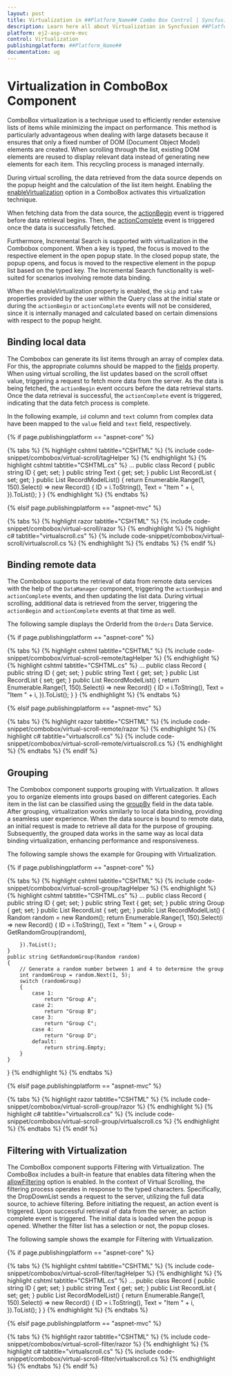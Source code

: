 ```yaml
---
layout: post
title: Virtualization in ##Platform_Name## Combo Box Control | Syncfusion
description: Learn here all about Virtualization in Syncfusion ##Platform_Name## Combo Box control of Syncfusion Essential JS 2 and more.
platform: ej2-asp-core-mvc
control: Virtualization
publishingplatform: ##Platform_Name##
documentation: ug
---
```



# Virtualization in ComboBox Component 

ComboBox virtualization is a technique used to efficiently render extensive lists of items while minimizing the impact on performance. This method is particularly advantageous when dealing with large datasets because it ensures that only a fixed number of DOM (Document Object Model) elements are created. When scrolling through the list, existing DOM elements are reused to display relevant data instead of generating new elements for each item. This recycling process is managed internally.
 
During virtual scrolling, the data retrieved from the data source depends on the popup height and the calculation of the list item height. Enabling the [enableVirtualization](https://help.syncfusion.com/cr/aspnetcore-js2/syncfusion.ej2.dropdowns.combobox.html#Syncfusion_EJ2_DropDowns_ComboBox_EnableVirtualization) option in a ComboBox activates this virtualization technique.
 
When fetching data from the data source, the [actionBegin](https://help.syncfusion.com/cr/aspnetcore-js2/syncfusion.ej2.dropdowns.combobox.html#Syncfusion_EJ2_DropDowns_ComboBox_ActionBegin) event is triggered before data retrieval begins. Then, the [actionComplete](https://help.syncfusion.com/cr/aspnetcore-js2/syncfusion.ej2.dropdowns.combobox.html#Syncfusion_EJ2_DropDowns_ComboBox_ActionComplete) event is triggered once the data is successfully fetched.

Furthermore, Incremental Search is supported with virtualization in the Combobox component. When a key is typed, the focus is moved to the respective element in the open popup state. In the closed popup state, the popup opens, and focus is moved to the respective element in the popup list based on the typed key. The Incremental Search functionality is well-suited for scenarios involving remote data binding.

When the enableVirtualization property is enabled, the `skip` and `take` properties provided by the user within the Query class at the initial state or during the `actionBegin` or `actionComplete` events will not be considered, since it is internally managed and calculated based on certain dimensions with respect to the popup height.

## Binding local data

The Combobox can generate its list items through an array of complex data. For this, the appropriate columns should be mapped to the [fields](https://help.syncfusion.com/cr/cref_files/aspnetcore-js2/Syncfusion.EJ2~Syncfusion.EJ2.DropDowns.ComboBox~Fields.html) property. When using virtual scrolling, the list updates based on the scroll offset value, triggering a request to fetch more data from the server. As the data is being fetched, the `actionBegin` event occurs before the data retrieval starts. Once the data retrieval is successful, the `actionComplete` event is triggered, indicating that the data fetch process is complete.

In the following example, `id` column and `text` column from complex data have been mapped to the `value` field and `text` field, respectively.

{% if page.publishingplatform == "aspnet-core" %}

{% tabs %}
{% highlight cshtml tabtitle="CSHTML" %}
{% include code-snippet/combobox/virtual-scroll/tagHelper %}
{% endhighlight %}
{% highlight cshtml tabtitle="CSHTML.cs" %}
...
public class Record
{
    public string ID { get; set; }
    public string Text { get; set; }
    public List<Record> RecordList { set; get; }
    public List<Record> RecordModelList()
    {
        return Enumerable.Range(1, 150).Select(i => new Record()
        {
            ID = i.ToString(),
            Text = "Item " + i,
        }).ToList();
    }
}
{% endhighlight %}
{% endtabs %}

{% elsif page.publishingplatform == "aspnet-mvc" %}

{% tabs %}
{% highlight razor tabtitle="CSHTML" %}
{% include code-snippet/combobox/virtual-scroll/razor %}
{% endhighlight %}
{% highlight c# tabtitle="virtualscroll.cs" %}
{% include code-snippet/combobox/virtual-scroll/virtualscroll.cs %}
{% endhighlight %}
{% endtabs %}
{% endif %}

## Binding remote data

The Combobox supports the retrieval of data from remote data services with the help of the `DataManager` component, triggering the `actionBegin` and `actionComplete` events, and then updating the list data. During virtual scrolling, additional data is retrieved from the server, triggering the `actionBegin` and `actionComplete` events at that time as well.

The following sample displays the OrderId from the `Orders` Data Service.

{% if page.publishingplatform == "aspnet-core" %}

{% tabs %}
{% highlight cshtml tabtitle="CSHTML" %}
{% include code-snippet/combobox/virtual-scroll-remote/tagHelper %}
{% endhighlight %}
{% highlight cshtml tabtitle="CSHTML.cs" %}
...
public class Record
{
    public string ID { get; set; }
    public string Text { get; set; }
    public List<Record> RecordList { set; get; }
    public List<Record> RecordModelList()
    {
        return Enumerable.Range(1, 150).Select(i => new Record()
        {
            ID = i.ToString(),
            Text = "Item " + i,
        }).ToList();
    }
}
{% endhighlight %}
{% endtabs %}

{% elsif page.publishingplatform == "aspnet-mvc" %}

{% tabs %}
{% highlight razor tabtitle="CSHTML" %}
{% include code-snippet/combobox/virtual-scroll-remote/razor %}
{% endhighlight %}
{% highlight c# tabtitle="virtualscroll.cs" %}
{% include code-snippet/combobox/virtual-scroll-remote/virtualscroll.cs %}
{% endhighlight %}
{% endtabs %}
{% endif %}

## Grouping

The Combobox component supports grouping with Virtualization. It allows you to organize elements into groups based on different categories. Each item in the list can be classified using the [groupBy](https://help.syncfusion.com/cr/cref_files/aspnetcore-js2/Syncfusion.EJ2~Syncfusion.EJ2.DropDowns.ComboBoxFieldSettings~GroupBy.html) field in the data table. After grouping, virtualization works similarly to local data binding, providing a seamless user experience. When the data source is bound to remote data, an initial request is made to retrieve all data for the purpose of grouping. Subsequently, the grouped data works in the same way as local data binding virtualization, enhancing performance and responsiveness.

The following sample shows the example for Grouping with Virtualization.

{% if page.publishingplatform == "aspnet-core" %}

{% tabs %}
{% highlight cshtml tabtitle="CSHTML" %}
{% include code-snippet/combobox/virtual-scroll-group/tagHelper %}
{% endhighlight %}
{% highlight cshtml tabtitle="CSHTML.cs" %}
...
public class Record
{
    public string ID { get; set; }
    public string Text { get; set; }
        public string Group { get; set; }
    public List<Record> RecordList { set; get; }
    public List<Record> RecordModelList()
    {
        Random random = new Random();
        return Enumerable.Range(1, 150).Select(i => new Record()
        {
            ID = i.ToString(),
            Text = "Item " + i,
            Group = GetRandomGroup(random),

        }).ToList();
    }
    public string GetRandomGroup(Random random)
    {
        // Generate a random number between 1 and 4 to determine the group
        int randomGroup = random.Next(1, 5);
        switch (randomGroup)
        {
            case 1:
                return "Group A";
            case 2:
                return "Group B";
            case 3:
                return "Group C";
            case 4:
                return "Group D";
            default:
                return string.Empty;
        }
    }
}
{% endhighlight %}
{% endtabs %}

{% elsif page.publishingplatform == "aspnet-mvc" %}

{% tabs %}
{% highlight razor tabtitle="CSHTML" %}
{% include code-snippet/combobox/virtual-scroll-group/razor %}
{% endhighlight %}
{% highlight c# tabtitle="virtualscroll.cs" %}
{% include code-snippet/combobox/virtual-scroll-group/virtualscroll.cs %}
{% endhighlight %}
{% endtabs %}
{% endif %}

## Filtering with Virtualization

The ComboBox component supports Filtering with Virtualization. The ComboBox includes a built-in feature that enables data filtering when the [allowFiltering](https://help.syncfusion.com/cr/cref_files/aspnetcore-js2/Syncfusion.EJ2~Syncfusion.EJ2.DropDowns.ComboBox~AllowFiltering.html) option is enabled. In the context of Virtual Scrolling, the filtering process operates in response to the typed characters. Specifically, the DropDownList sends a request to the server, utilizing the full data source, to achieve filtering. Before initiating the request, an action event is triggered. Upon successful retrieval of data from the server, an action complete event is triggered. The initial data is loaded when the popup is opened. Whether the filter list has a selection or not, the popup closes.

The following sample shows the example for Filtering with Virtualization.

{% if page.publishingplatform == "aspnet-core" %}

{% tabs %}
{% highlight cshtml tabtitle="CSHTML" %}
{% include code-snippet/combobox/virtual-scroll-filter/tagHelper %}
{% endhighlight %}
{% highlight cshtml tabtitle="CSHTML.cs" %}
...
public class Record
{
    public string ID { get; set; }
    public string Text { get; set; }
    public List<Record> RecordList { set; get; }
    public List<Record> RecordModelList()
    {
        return Enumerable.Range(1, 150).Select(i => new Record()
        {
            ID = i.ToString(),
            Text = "Item " + i,
        }).ToList();
    }
}
{% endhighlight %}
{% endtabs %}

{% elsif page.publishingplatform == "aspnet-mvc" %}

{% tabs %}
{% highlight razor tabtitle="CSHTML" %}
{% include code-snippet/combobox/virtual-scroll-filter/razor %}
{% endhighlight %}
{% highlight c# tabtitle="virtualscroll.cs" %}
{% include code-snippet/combobox/virtual-scroll-filter/virtualscroll.cs %}
{% endhighlight %}
{% endtabs %}
{% endif %}